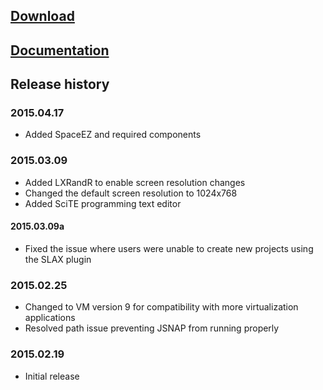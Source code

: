 ## [Download](http://goo.gl/hDcHLB)

## [Documentation](https://github.com/ntwrkguru/junos-automation-vm/wiki)

## Release history

### 2015.04.17

* Added SpaceEZ and required components

### 2015.03.09

* Added LXRandR to enable screen resolution changes
* Changed the default screen resolution to 1024x768
* Added SciTE programming text editor

#### 2015.03.09a

* Fixed the issue where users were unable to create new projects using the SLAX plugin

### 2015.02.25

* Changed to VM version 9 for compatibility with more virtualization applications
* Resolved path issue preventing JSNAP from running properly

### 2015.02.19

* Initial release
